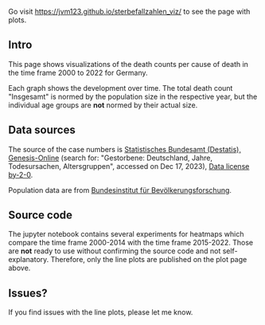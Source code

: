 Go visit https://jvm123.github.io/sterbefallzahlen_viz/ to see the page with plots.

## Intro

This page shows visualizations of the death counts per cause of death in the time frame 2000 to 2022 for Germany.

Each graph shows the development over time. The total death count "Insgesamt" is normed by the population size in the respective year, but the individual age groups are **not** normed by their actual size.

## Data sources
The source of the case numbers is [Statistisches Bundesamt (Destatis), Genesis-Online](https://www-genesis.destatis.de/genesis/online#astructure) (search for: "Gestorbene: Deutschland, Jahre, Todesursachen, Altersgruppen", accessed on Dec 17, 2023), [Data license by-2-0](https://www.govdata.de/dl-de/by-2-0).

Population data are from [Bundesinstitut für Bevölkerungsforschung](https://www.bib.bund.de/DE/Fakten/Fakt/B23-Altersgruppen-1871-Vorausberechnung.html).

## Source code

The jupyter notebook contains several experiments for heatmaps which compare the time frame 2000-2014 with the time frame 2015-2022. Those are **not** ready to use without confirming the source code and not self-explanatory. Therefore, only the line plots are published on the plot page above.

## Issues?

If you find issues with the line plots, please let me know.

